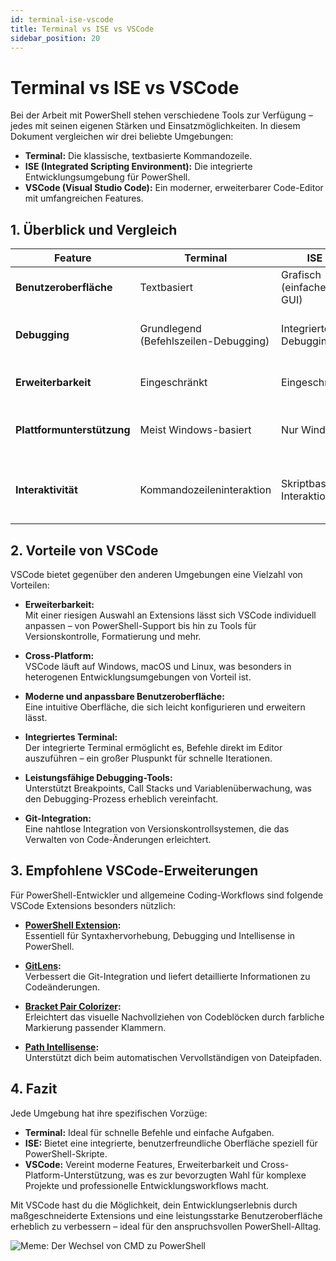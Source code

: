 ```yaml
---
id: terminal-ise-vscode
title: Terminal vs ISE vs VSCode
sidebar_position: 20
---
```


# Terminal vs ISE vs VSCode

Bei der Arbeit mit PowerShell stehen verschiedene Tools zur Verfügung – jedes mit seinen eigenen Stärken und Einsatzmöglichkeiten. In diesem Dokument vergleichen wir drei beliebte Umgebungen:

- **Terminal:** Die klassische, textbasierte Kommandozeile.
- **ISE (Integrated Scripting Environment):** Die integrierte Entwicklungsumgebung für PowerShell.
- **VSCode (Visual Studio Code):** Ein moderner, erweiterbarer Code-Editor mit umfangreichen Features.

## 1. Überblick und Vergleich

| **Feature**              | **Terminal**                                  | **ISE**                                         | **VSCode**                                       |
|--------------------------|-----------------------------------------------|-------------------------------------------------|--------------------------------------------------|
| **Benutzeroberfläche**   | Textbasiert                                   | Grafisch (einfache GUI)                           | Moderne, anpassbare GUI                          |
| **Debugging**            | Grundlegend (Befehlszeilen-Debugging)           | Integriertes Debugging                           | Umfangreiches Debugging (Breakpoints, Call Stacks) |
| **Erweiterbarkeit**      | Eingeschränkt                                 | Eingeschränkt                                    | Hoch – dank zahlreicher Extensions               |
| **Plattformunterstützung**| Meist Windows-basiert                         | Nur Windows                                      | Cross-Platform (Windows, macOS, Linux)           |
| **Interaktivität**       | Kommandozeileninteraktion                     | Skriptbasierte Interaktion                       | Vollwertiger Code-Editor mit integrierter Terminal-Option |

## 2. Vorteile von VSCode

VSCode bietet gegenüber den anderen Umgebungen eine Vielzahl von Vorteilen:

- **Erweiterbarkeit:**  
  Mit einer riesigen Auswahl an Extensions lässt sich VSCode individuell anpassen – von PowerShell-Support bis hin zu Tools für Versionskontrolle, Formatierung und mehr.
  
- **Cross-Platform:**  
  VSCode läuft auf Windows, macOS und Linux, was besonders in heterogenen Entwicklungsumgebungen von Vorteil ist.
  
- **Moderne und anpassbare Benutzeroberfläche:**  
  Eine intuitive Oberfläche, die sich leicht konfigurieren und erweitern lässt.
  
- **Integriertes Terminal:**  
  Der integrierte Terminal ermöglicht es, Befehle direkt im Editor auszuführen – ein großer Pluspunkt für schnelle Iterationen.
  
- **Leistungsfähige Debugging-Tools:**  
  Unterstützt Breakpoints, Call Stacks und Variablenüberwachung, was den Debugging-Prozess erheblich vereinfacht.
  
- **Git-Integration:**  
  Eine nahtlose Integration von Versionskontrollsystemen, die das Verwalten von Code-Änderungen erleichtert.

## 3. Empfohlene VSCode-Erweiterungen

Für PowerShell-Entwickler und allgemeine Coding-Workflows sind folgende VSCode Extensions besonders nützlich:

- **[PowerShell Extension](https://marketplace.visualstudio.com/items?itemName=ms-vscode.PowerShell):**  
  Essentiell für Syntaxhervorhebung, Debugging und Intellisense in PowerShell.

- **[GitLens](https://marketplace.visualstudio.com/items?itemName=eamodio.gitlens):**  
  Verbessert die Git-Integration und liefert detaillierte Informationen zu Codeänderungen.

- **[Bracket Pair Colorizer](https://marketplace.visualstudio.com/items?itemName=CoenraadS.bracket-pair-colorizer):**  
  Erleichtert das visuelle Nachvollziehen von Codeblöcken durch farbliche Markierung passender Klammern.

- **[Path Intellisense](https://marketplace.visualstudio.com/items?itemName=christian-kohler.path-intellisense):**  
  Unterstützt dich beim automatischen Vervollständigen von Dateipfaden.

## 4. Fazit

Jede Umgebung hat ihre spezifischen Vorzüge:

- **Terminal:** Ideal für schnelle Befehle und einfache Aufgaben.
- **ISE:** Bietet eine integrierte, benutzerfreundliche Oberfläche speziell für PowerShell-Skripte.
- **VSCode:** Vereint moderne Features, Erweiterbarkeit und Cross-Platform-Unterstützung, was es zur bevorzugten Wahl für komplexe Projekte und professionelle Entwicklungsworkflows macht.

Mit VSCode hast du die Möglichkeit, dein Entwicklungserlebnis durch maßgeschneiderte Extensions und eine leistungsstarke Benutzeroberfläche erheblich zu verbessern – ideal für den anspruchsvollen PowerShell-Alltag.

![Meme: Der Wechsel von CMD zu PowerShell](/img/psmeme-ise-vscode.jpeg)  